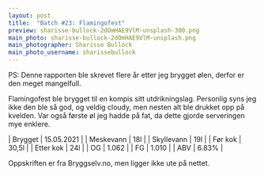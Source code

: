 ```yaml
---
layout: post
title:  "Batch #23: Flamingofest"
preview: sharisse-bullock-2dOmHAE9VlM-unsplash-300.png
main_photo: sharisse-bullock-2dOmHAE9VlM-unsplash.png
main_photographer: Sharisse Bullock
main_photo_username: sharissebullock
---
```


PS: Denne rapporten ble skrevet flere år etter jeg brygget ølen, derfor er den meget mangelfull.

Flamingofest ble brygget til en kompis sitt utdrikningslag.
Personlig syns jeg ikke den ble så god, og veldig cloudy, men nesten alt ble drukket opp på kvelden.
Var også første øl jeg hadde på fat, da dette gjorde serveringen mye enklere.


| Brygget    | 15.05.2021 |
| Meskevann  | 18l        |
| Skyllevann | 19l        |
| Før kok    | 30,5l      |
| Etter kok  | 24l        |
| OG         | 1.062      |
| FG         | 1.010      |
| ABV        | 6.83%      |

Oppskriften er fra Bryggselv.no, men ligger ikke ute på nettet.
